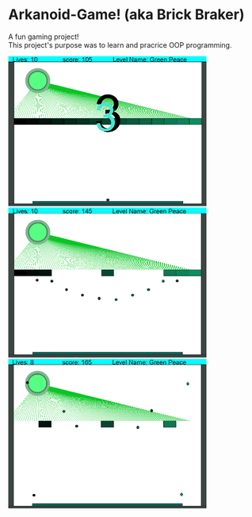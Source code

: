 # Arkanoid-Game! (aka Brick Braker)  
A fun gaming project!  
This project's purpose was to learn and pracrice OOP programming.  

<img src="Pictures/img1.png" width="400">  
<img src="Pictures/img2.png" width="400">  
<img src="Pictures/img3.png" width="400">  
